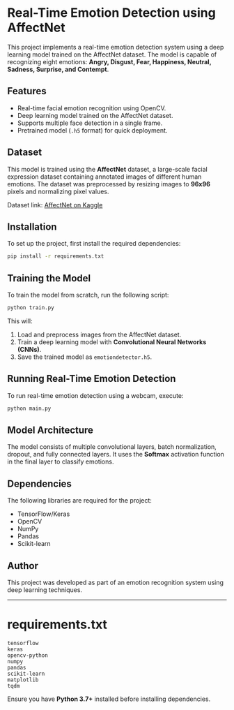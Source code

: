# Real-Time Emotion Detection using AffectNet

This project implements a real-time emotion detection system using a deep learning model trained on the AffectNet dataset. The model is capable of recognizing eight emotions: **Angry, Disgust, Fear, Happiness, Neutral, Sadness, Surprise, and Contempt**.

## Features
- Real-time facial emotion recognition using OpenCV.
- Deep learning model trained on the AffectNet dataset.
- Supports multiple face detection in a single frame.
- Pretrained model (`.h5` format) for quick deployment.

## Dataset
This model is trained using the **AffectNet** dataset, a large-scale facial expression dataset containing annotated images of different human emotions. The dataset was preprocessed by resizing images to **96x96** pixels and normalizing pixel values.

Dataset link: [AffectNet on Kaggle](https://www.kaggle.com/datasets/thienkhonghoc/affectnet/code)

## Installation
To set up the project, first install the required dependencies:

```bash
pip install -r requirements.txt
```

## Training the Model
To train the model from scratch, run the following script:

```bash
python train.py
```

This will:
1. Load and preprocess images from the AffectNet dataset.
2. Train a deep learning model with **Convolutional Neural Networks (CNNs)**.
3. Save the trained model as `emotiondetector.h5`.

## Running Real-Time Emotion Detection
To run real-time emotion detection using a webcam, execute:

```bash
python main.py
```

## Model Architecture
The model consists of multiple convolutional layers, batch normalization, dropout, and fully connected layers. It uses the **Softmax** activation function in the final layer to classify emotions.

## Dependencies
The following libraries are required for the project:
- TensorFlow/Keras
- OpenCV
- NumPy
- Pandas
- Scikit-learn

## Author
This project was developed as part of an emotion recognition system using deep learning techniques.

---

# requirements.txt

```
tensorflow
keras
opencv-python
numpy
pandas
scikit-learn
matplotlib
tqdm
```

Ensure you have **Python 3.7+** installed before installing dependencies.

